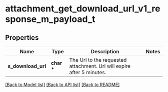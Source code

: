 # attachment_get_download_url_v1_response_m_payload_t

## Properties
Name | Type | Description | Notes
------------ | ------------- | ------------- | -------------
**s_download_url** | **char \*** | The Url to the requested attachment.  Url will expire after 5 minutes. | 

[[Back to Model list]](../README.md#documentation-for-models) [[Back to API list]](../README.md#documentation-for-api-endpoints) [[Back to README]](../README.md)


